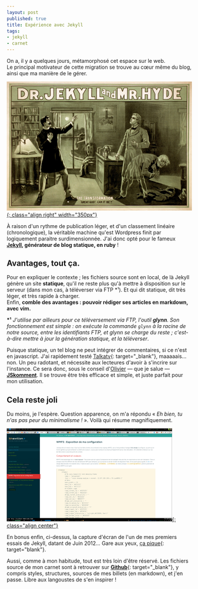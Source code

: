 ```yaml
---
layout: post
published: true
title: Expérience avec Jekyll
tags:
- jekyll
- carnet
---
```

On a, il y a quelques jours, métamorphosé cet espace sur le web.  
Le principal motivateur de cette migration se trouve au cœur même du blog, ainsi que ma manière de le gérer.

[![Dr. Jekyll and Mr. Hyde](/images/drjekyllmrhyde.jpg){: class="align right" width="350px"}](http://en.wikipedia.org/wiki/File:Dr_Jekyll_and_Mr_Hyde_poster_edit2.jpg)

À raison d'un rythme de publication léger, et d'un classement linéaire (chronologique), la véritable machine qu'est Wordpress finit par logiquement paraitre surdimensionnée. J'ai donc opté pour le fameux **[Jekyll](https://github.com/mojombo/jekyll), générateur de blog statique, en ruby** !

## Avantages, tout ça.
Pour en expliquer le contexte ; les fichiers source sont en local, de là Jekyll génère un site **statique**, qu'il ne reste plus qu'à mettre à disposition sur le serveur (dans mon cas, à téléverser via FTP \*¹). Et qui dit statique, dit très léger, et très rapide à charger.  
Enfin, **comble des avantages : pouvoir rédiger ses articles en markdown, avec vim.**

**\*¹** *J'utilise par ailleurs pour ce téléversement via FTP, l'outil __glynn__. Son fonctionnement est simple : on exécute la commande `glynn` à la racine de notre source, entre les identifiants FTP, et glynn se charge du reste ; c'est-à-dire mettre à jour la génération statique, et la téléverser*.

Puisque statique, un tel blog ne peut intégrer de commentaires, si ce n'est en javascript. J'ai rapidement testé [Talkatv](http://talka.tv){: target="\_blank"}, maaaaais… non. Un peu radotant, et nécessite aux lecteures d'avoir à s'incrire sur l'instance. Ce sera donc, sous le conseil d'[Olivier](https://olivier.dossmann.net/) — que je salue — [**JSkomment**](http://code.google.com/p/jskomment/). Il se trouve être très efficace et simple, et juste parfait pour mon utilisation.

## Cela reste joli
Du moins, je l'espère. Question apparence, on m'a répondu « *Eh bien, tu n'as pas peur du minimalisme !* ». Voilà qui résume magnifiquement.  

[![capture d'écran Juin 2012](/images/captures/blog-solarized-mini.png){: class="align center"}](/images/captures/blog-solarized.png)

En bonus enfin, ci-dessus, la capture d'écran de l'un de mes premiers essais de Jekyll, datant de Juin 2012… Gare aux yeux, [ça pique](http://ethanschoonover.com/solarized){: target="blank"}.

Aussi, comme à mon habitude, tout est très loin d'être réservé. Les fichiers source de mon carnet sont à retrouver sur [**Github**](https://github.com/Schoewilliam/schoewilliam.legtux.org){: target="\_blank"}, y compris styles, structures, sources de mes billets (en markdown), et j'en passe. Libre aux langoustes de s'en inspirer !
